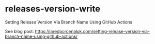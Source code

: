 # releases-version-write
Setting Release Version Via Branch Name Using GitHub Actions 

See blog post: https://jaredporcenaluk.com/setting-release-version-via-branch-name-using-github-actions/
